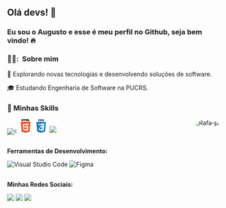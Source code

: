 ## Olá devs! 👋

### Eu sou o Augusto e esse é meu perfil no Github, seja bem vindo! 🔥
<h3> 👨‍💻: &nbsp;Sobre mim </h3>
🤔&nbsp;Explorando novas tecnologias e desenvolvendo soluções de software.

🎓&nbsp;Estudando Engenharia de Software na PUCRS.

### 🚀 Minhas Skills

  <code><img height="32" src="https://cdn.iconscout.com/icon/free/png-512/c-programming-569564.png" alt="c"/></code>
  <img align="right" alt="Rafa-pic" height="200px" style="border-radius:150px;"       src="https://cdn.discordapp.com/attachments/597270060280709151/1086020452687827066/PngItem_4905098_1.png">
  <code><img height="32" src="https://raw.githubusercontent.com/github/explore/80688e429a7d4ef2fca1e82350fe8e3517d3494d/topics/html/html.png" alt="HTML5"/></code>
<code><img height="32" src="https://raw.githubusercontent.com/github/explore/80688e429a7d4ef2fca1e82350fe8e3517d3494d/topics/css/css.png" alt="CSS"/></code>
  <code><img height="30" src="https://www.vectorlogo.zone/logos/java/java-icon.svg"></code>
  
  ##
  **Ferramentas de Desenvolvimento:**

  ![Visual Studio Code](https://img.shields.io/badge/-Visual%20Studio%20Code-333333?style=flat&logo=visual-studio-code&logoColor=007ACC)
  ![Figma](https://img.shields.io/badge/-Figma-333333?style=flat&logo=figma&logoColor=007ACC)
</div>

 ##
<div> 
 
  **Minhas Redes Sociais:**
  
  <a href="https://www.instagram.com/gutodsl_/" target="_blank"><img src="https://img.shields.io/badge/-Instagram-%23E4405F?style=for-the-badge&logo=instagram&logoColor=white" target="_blank"></a>
  <a href = "mailto:augustodossantosleal@gmail.com"><img src="https://img.shields.io/badge/-Gmail-%23333?style=for-the-badge&logo=gmail&logoColor=white" target="_blank"></a>
  <a href="https://www.linkedin.com/in/augusto--leal/"><img src="https://img.shields.io/badge/-LinkedIn-%230077B5?style=for-the-badge&logo=linkedin&logoColor=white" target="_blank"></a> 
  
</div>
